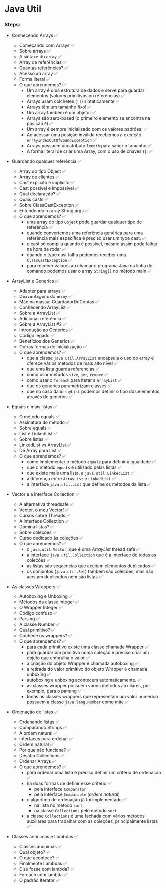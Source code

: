 # Java Util

### Steps:

- Conhecendo Arrays ✅
  - Começando com Arrays ✅
  - Sobre arrays ✅
  - A sintaxe do array ✅
  - Array de referências ✅
  - Quantas referências? ✅
  - Acesso ao array ✅
  - Forma literal ✅
  - O que aprendemos? ✅
    - Um array é uma estrutura de dados e serve para guardar elementos (valores primitivos ou referências) ✅
    - Arrays usam colchetes (`[]`) sintaticamente ✅
    - Arrays têm um tamanho fixo! ✅
    - Um array também é um objeto! ✅
    - Arrays são zero-based (o primeiro elemento se encontra na posição `0`) ✅
    - Um array é sempre inicializado com os valores padrões. ✅
    - Ao acessar uma posição inválida recebemos a exceção `ArrayIndexOutOfBoundException` ✅
    - Arrays possuem um atributo `length` para saber o tamanho ✅
    - A forma literal de criar uma Array, com o uso de chaves {}. ✅

- Guardando qualquer referência ✅
  - Array do tipo Object ✅
  - Array de clientes ✅
  - Cast explicito e implícito ✅
  - Cast possível e impossível ✅
  - Qual declaração? ✅
  - Quais casts ✅
  - Sobre ClassCastException ✅
  - Entendendo o array String args ✅
  - O que aprendemos? ✅
    - uma array do tipo `Object` pode guardar qualquer tipo de referência ✅
    - quando convertemos uma referência genérica para uma referência mais específica é preciso usar um type cast. ✅
    - o cast só compila quando é possível, mesmo assim pode falhar na hora de rodar ✅
    - quando o type cast falha podemos receber uma `ClassCastException` ✅
    - para receber valores ao chamar o programa Java na linha de comando podemos usar o array `String[]` no método main ✅

- ArrayList e Generics ✅
  - Adapter para arrays ✅
  - Desvantagens do array ✅
  - Mão na massa: GuardadorDeContas ✅
  - Conhecendo ArrayList ✅
  - Sobre a ArrayList ✅
  - Adicionar referência ✅
  - Sobre a ArrayList #2 ✅
  - Introdução ao Generics ✅
  - Código legado ✅
  - Benefícios dos Generics ✅
  - Outras formas de inicialização ✅
  - O que aprendemos? ✅
    - que a classe `java.util.ArrayList` encapsula o uso do array e oferece vários métodos de mais alto nível ✅
    - que uma lista guarda referencias ✅
    - como usar métodos `size`, `get`, `remove` ✅
    - como usar o `foreach` para iterar a `ArrayList` ✅
    - que os generics parametrizam classes ✅
    - que no caso da `ArrayList` podemos definir o tipo dos elementos através de generics ✅

- Equals e mais listas ✅
  - O método equals ✅
  - Assinatura do método ✅
  - Sobre equals ✅
  - List e LinkedList ✅
  - Sobre listas ✅
  - LinkedList vs ArrayList ✅
  - De Array para List ✅
  - O que aprendemos? ✅
    - como implementar o método `equals` para definir a igualdade ✅
    - que o método `equals` é utilizado pelas listas ✅
    - que existe mais uma lista, a `java.util.LinkedList` ✅
    - a diferença entre `ArrayList` e `LinkedList` ✅
    - a interface `java.util.List` que define os métodos da lista ✅

- Vector e a interface Collection ✅
  - A alternativa threadsafe ✅
  - Vector, o meu Vector! ✅
  - Cursos sobre Threads ✅
  - A interface Collection ✅
  - Domina listas? ✅
  - Sobre coleções ✅
  - Curso dedicado às coleções ✅
  - O que aprendemos? ✅
    - o `java.util.Vector`, que é uma _ArrayList_ thread safe ✅
    - a interface `java.util.Collection` que é a interface de todas as coleções ✅
    - as listas são sequencias que aceitam elementos duplicados ✅
    - os conjuntos (`java.util.Set`) também são coleções, mas não aceitam duplicados nem são listas ✅

- As classes Wrappers ✅
  - Autoboxing e Unboxing ✅
  - Métodos da classe Integer ✅
  - O Wrapper Integer ✅
  - Código confuso ✅
  - Parsing ✅
  - A classe Number ✅
  - Qual primitivo? ✅
  - Conhece os wrappers? ✅
  - O que aprendemos? ✅
    - para cada primitivo existe uma classe chamada Wrapper ✅
    - para guardar um primitivo numa coleção é preciso criar um objeto que embrulha o valor ✅
    - a criação do objeto Wrapper é chamada autoboxing ✅
    - a retirada do valor primitivo do objeto Wrapper é chamada unboxing ✅
    - autoboxing e unboxing acontecem automaticamente. ✅
    - as classes wrapper possuem vários métodos auxiliares, por exemplo, para o parsing ✅
    - todas as classes wrappers que representam um valor numérico possuem a classe `java.lang.Number` como mãe ✅

- Ordenação de listas ✅
  - Ordenando listas ✅
  - Comparando Strings ✅
  - A ordem natural ✅
  - Interfaces para ordenar ✅
  - Ordem natural ✅
  - Por que não funciona? ✅
  - Desafio Collections ✅
  - Ordenar Arrays ✅
  - O que aprendemos? ✅
    - para ordenar uma lista é preciso definir um critério de ordenação ✅
    - há duas formas de definir esse critério ✅
      - pela interface `Comparator`
      - pela interface `Comparable` (_ordem natural_)
    - o algoritmo de ordenação já foi implementado ✅
      - na lista no método `sort`
      - na classe `Collections` pelo método `sort`
    - a classe `Collections` é uma fachada com vários métodos auxiliares para trabalhar com as coleções, principalmente 
    listas ✅

- Classes anônimas e Lambdas ✅
  - Classes anônimas ✅
  - Qual objeto? ✅
  - O que acontece? ✅
  - Finalmente Lambdas ✅
  - E se fosse com lambda? ✅
  - Foreach com lambda ✅
  - O padrão Iterator ✅

